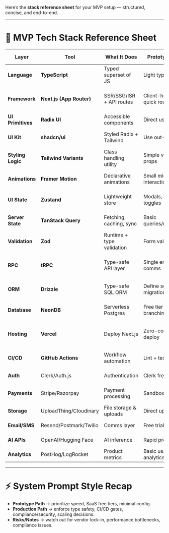 Here’s the **stack reference sheet** for your MVP setup — structured, concise, and end-to-end.

---

# 📘 **MVP Tech Stack Reference Sheet**

| **Layer**         | **Tool**                 | **What It Does**          | **Prototype Use**           | **Production Use**                       | **Risks/Notes**             |
| ----------------- | ------------------------ | ------------------------- | --------------------------- | ---------------------------------------- | --------------------------- |
| **Language**      | **TypeScript**           | Typed superset of JS      | Light typing                | Strict types + CI checks                 | Avoid `any` sprawl          |
| **Framework**     | **Next.js (App Router)** | SSR/SSG/ISR + API routes  | Client-heavy, quick routing | Server Components, caching, streaming    | Learning curve              |
| **UI Primitives** | **Radix UI**             | Accessible components     | Direct usage                | Wrapped in design system                 | Styling overhead            |
| **UI Kit**        | **shadcn/ui**            | Styled Radix + Tailwind   | Use out-of-box              | Extend with variants & theming           | Must “own” codebase         |
| **Styling Logic** | **Tailwind Variants**    | Class handling utility    | Simple variant props        | Systematic design tokens                 | Maintain consistency        |
| **Animations**    | **Framer Motion**        | Declarative animations    | Small micro-interactions    | Page transitions, UX polish              | Perf hit if overused        |
| **UI State**      | **Zustand**              | Lightweight store         | Modals, theme, toggles      | Complex UI state separation              | Don’t overstore             |
| **Server State**  | **TanStack Query**       | Fetching, caching, sync   | Basic queries/mutations     | Cache policies, invalidation             | Query key discipline        |
| **Validation**    | **Zod**                  | Runtime + type validation | Form validation             | API & DB schema contracts                | Perf overhead if overused   |
| **RPC**           | **tRPC**                 | Type-safe API layer       | Single endpoint comms       | Add REST/GraphQL for external devs       | Closed ecosystem            |
| **ORM**           | **Drizzle**              | Type-safe SQL ORM         | Define schema & migrations  | Versioned migrations + optimizations     | Smaller ecosystem vs Prisma |
| **Database**      | **NeonDB**               | Serverless Postgres       | Free tier + branching       | Pooling, prod scaling                    | Cold starts, vendor lock-in |
| **Hosting**       | **Vercel**               | Deploy Next.js            | Zero-config MVP deploy      | Edge functions, scaling, preview envs    | Costly at scale             |
| **CI/CD**         | **GitHub Actions**       | Workflow automation       | Lint + test                 | Full pipeline: lint, test, build, deploy | Watch billable minutes      |
| **Auth**          | Clerk/Auth.js            | Authentication            | Clerk free tier             | SSO, JWT rotation                        | Pricing & compliance        |
| **Payments**      | Stripe/Razorpay          | Payment processing        | Sandbox API                 | Live mode, PCI DSS compliance            | High fees if scaling        |
| **Storage**       | UploadThing/Cloudinary   | File storage & uploads    | Direct uploads              | CDN, caching layers                      | Egress cost                 |
| **Email/SMS**     | Resend/Postmark/Twilio   | Comms layer               | Free trial tier             | Transactional + marketing                | Spam compliance             |
| **AI APIs**       | OpenAI/Hugging Face      | AI inference              | Rapid prototyping           | Fine-tuned, caching                      | Rate limits, cost           |
| **Analytics**     | PostHog/LogRocket        | Product metrics           | Basic usage analytics       | Full funnels, error tracking             | GDPR/consent required       |

---

# ⚡ **System Prompt Style Recap**

- **Prototype Path** → prioritize speed, SaaS free tiers, minimal config.
- **Production Path** → enforce type safety, CI/CD gates, compliance/security, scaling decisions.
- **Risks/Notes** → watch out for vendor lock-in, performance bottlenecks, compliance issues.
